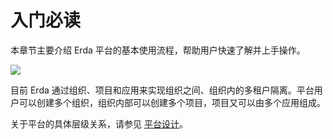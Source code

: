 # 入门必读

本章节主要介绍 Erda 平台的基本使用流程，帮助用户快速了解并上手操作。

![](http://terminus-paas.oss-cn-hangzhou.aliyuncs.com/paas-doc/2021/06/30/40a03fc5-9329-4dd7-b0e4-548ccf589158.png)

目前 Erda 通过组织、项目和应用来实现组织之间、组织内的多租户隔离。平台用户可以创建多个组织，组织内部可以创建多个项目，项目又可以由多个应用组成。

关于平台的具体层级关系，请参见 [平台设计](../about/platform-design.md)。











